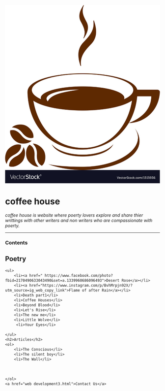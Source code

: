 <html/>
<head>
<meta charset="utf-8">
<title>dchol web</title>
<body>
    <img src="coffee cup.jpg">
<h1>coffee house</h1>
<p><em>coffee house is website where poerty lovers explore and share 
    thier writtings with other writers and non writers who are compassionate with poerty.
</em></p>
<hr>
<h3>Contents</h3>
<h2>Poetry</h2>

    <ul>
        <li><a href=" https://www.facebook.com/photo?fbid=2170490633043490&set=a.1339960686096493">Desert Rose</a></li>
        <li><a href="https://www.instagram.com/p/BvhMrpjn92X/?utm_source=ig_web_copy_link">Flame of after Rain</a></li>
        <li>Death part1</li>
        <li>Coffee Houses</li>
        <li>Beyond Blood</li>
        <li>Let's Rise</li>
        <li>The new me</li>
        <li>Little Wolve</li>
         <li>Your Eyes</li>

    </ul>
    <h2>Articles</h2>
    <ol>
        <li>The Conscious</li>
        <li>The silent boy</li>
        <li>The Wall</li>



    </ol>
    <a href="web development3.html">Contact Us</a>
</body>
</html>
